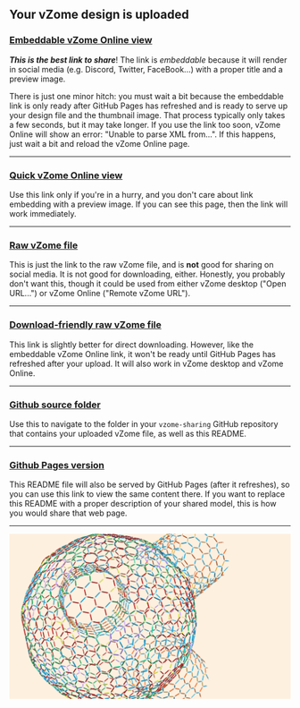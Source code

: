 ## Your vZome design is uploaded

### [Embeddable vZome Online view][embed]

***This is the best link to share***!  The link is *embeddable* because it will render in social media (e.g. Discord, Twitter, FaceBook...) with a proper title and a preview image.

There is just one minor hitch: you must wait a bit because the embeddable link is only 
ready after GitHub Pages has refreshed and is ready to serve up
your design file and the thumbnail image.
That process typically only takes a few seconds, but it may take longer.
If you use the link too soon, vZome Online will show an error: "Unable to parse XML from...".
If this happens, just wait a bit and reload the vZome Online page.

---

### [Quick vZome Online view][quick]

Use this link only if you're in a hurry, and you don't care about link embedding with a preview image.  If you can see this page, then the link will work immediately.

---

### [Raw vZome file][raw]

This is just the link to the raw vZome file, and is **not** good for
sharing on social media.
It is not good for downloading, either.
Honestly, you probably don't want this, though it could be used from either
vZome desktop ("Open URL...") or vZome Online ("Remote vZome URL").

---

### [Download-friendly raw vZome file][rawPages]

This link is slightly better for direct downloading.
However, like the embeddable vZome Online link, it won't be ready until
GitHub Pages has refreshed after your upload.
It will also work in vZome desktop and vZome Online.

---

### [Github source folder][source]

Use this to navigate to the folder in your `vzome-sharing` GitHub repository
that contains your uploaded vZome file, as well as this README.

---

### [Github Pages version][pages]

This README file will also be served by GitHub Pages (after it refreshes),
so you can use this link to view the same content there.
If you want to replace this README with a proper description of your shared model,
this is how you would share that web page.

---

![Image](<nanoJunction.png>)


[quick]: <https://vzome.com/app/?url=https://raw.githubusercontent.com/vorth/vzome-sharing/main/2021/07/02/10-19-10-nanoJunction/nanoJunction.vZome>
[embed]: <https://vzome.com/app/embed.py?url=https://vorth.github.io/vzome-sharing/2021/07/02/10-19-10-nanoJunction/nanoJunction.vZome>
[source]: <https://github.com/vorth/vzome-sharing/tree/main/2021/07/02/10-19-10-nanoJunction/>
[pages]: <https://vorth.github.io/vzome-sharing/2021/07/02/10-19-10-nanoJunction/>
[raw]: <https://raw.githubusercontent.com/vorth/vzome-sharing/main/2021/07/02/10-19-10-nanoJunction/nanoJunction.vZome>
[rawPages]: <https://vorth.github.io/vzome-sharing/2021/07/02/10-19-10-nanoJunction/nanoJunction.vZome>
